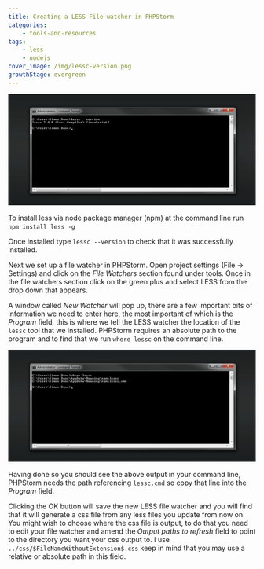 ```yaml
---
title: Creating a LESS File watcher in PHPStorm
categories:
    - tools-and-resources
tags:
    - less
    - nodejs
cover_image: /img/lessc-version.png
growthStage: evergreen
---
```


![Installing lessc on windows via npm](/img/lessc-version.png "Installing lessc on windows via npm")

To install less via node package manager (npm) at the command line run `npm install less -g`

Once installed type `lessc --version` to check that it was successfully installed.

Next we set up a file watcher in PHPStorm. Open project settings (File -> Settings) and click on the *File Watchers* section found under tools. Once in the file watchers section click on the green plus and select LESS from the drop down that appears.

A window called *New Watcher* will pop up, there are a few important bits of information we need to enter here, the most important of which is the *Program* field, this is where we tell the LESS watcher the location of the `lessc` tool that we installed. PHPStorm requires an absolute path to the program and to find that we run `where lessc` on the command line.

![Finding where lessc is on your computer](/img/lessc-where.png "Finding where lessc is on your computer")

Having done so you should see the above output in your command line, PHPStorm needs the path referencing `lessc.cmd` so copy that line into the *Program* field.

Clicking the OK button will save the new LESS file watcher and you will find that it will generate a css file from any less files you update from now on. You might wish to choose where the css file is output, to do that you need to edit your file watcher and amend the *Output paths to refresh* field to point to the directory you want your css output to. I use `../css/$FileNameWithoutExtension$.css` keep in mind that you may use a relative or absolute path in this field.
